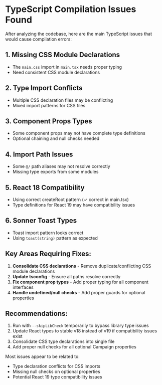 # TypeScript Compilation Issues Found

After analyzing the codebase, here are the main TypeScript issues that would cause compilation errors:

## 1. **Missing CSS Module Declarations**
- The `main.css` import in `main.tsx` needs proper typing
- Need consistent CSS module declarations

## 2. **Type Import Conflicts**
- Multiple CSS declaration files may be conflicting
- Mixed import patterns for CSS files

## 3. **Component Props Types**
- Some component props may not have complete type definitions
- Optional chaining and null checks needed

## 4. **Import Path Issues**
- Some `@/` path aliases may not resolve correctly
- Missing type exports from some modules

## 5. **React 18 Compatibility**
- Using correct createRoot pattern (✓ correct in main.tsx)
- Type definitions for React 19 may have compatibility issues

## 6. **Sonner Toast Types**
- Toast import pattern looks correct
- Using `toast(string)` pattern as expected

## Key Areas Requiring Fixes:

1. **Consolidate CSS declarations** - Remove duplicate/conflicting CSS module declarations
2. **Update tsconfig** - Ensure all paths resolve correctly  
3. **Fix component prop types** - Add proper typing for all component interfaces
4. **Handle undefined/null checks** - Add proper guards for optional properties

## Recommendations:

1. Run with `--skipLibCheck` temporarily to bypass library type issues
2. Update React types to stable v18 instead of v19 if compatibility issues exist
3. Consolidate CSS type declarations into single file
4. Add proper null checks for all optional Campaign properties

Most issues appear to be related to:
- Type declaration conflicts for CSS imports
- Missing null checks on optional properties  
- Potential React 19 type compatibility issues